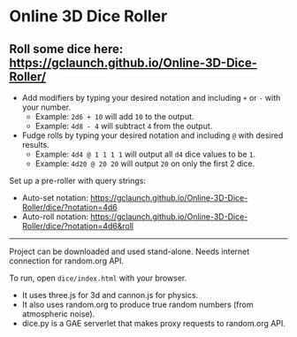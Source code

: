 # Online 3D Dice Roller
## Roll some dice here: https://gclaunch.github.io/Online-3D-Dice-Roller/
* Add modifiers by typing your desired notation and including `+` or `-` with your number.
  * Example: `2d6 + 10` will add `10` to the output.
  * Example: `4d8 - 4` will subtract `4` from the output.
* Fudge rolls by typing your desired notation and including `@` with desired results.
  * Example: `4d4 @ 1 1 1 1` will output all `d4` dice values to be `1`.
  * Example: `4d20 @ 20 20` will output `20` on only the first 2 dice.

Set up a pre-roller with query strings:
* Auto-set notation: https://gclaunch.github.io/Online-3D-Dice-Roller/dice/?notation=4d6
* Auto-roll notation: https://gclaunch.github.io/Online-3D-Dice-Roller/dice/?notation=4d6&roll
---

Project can be downloaded and used stand-alone. Needs internet connection for random.org API.

To run, open `dice/index.html` with your browser.

* It uses three.js for 3d and cannon.js for physics.
* It also uses random.org to produce true random numbers (from atmospheric noise).
* dice.py is a GAE serverlet that makes proxy requests to random.org API.
